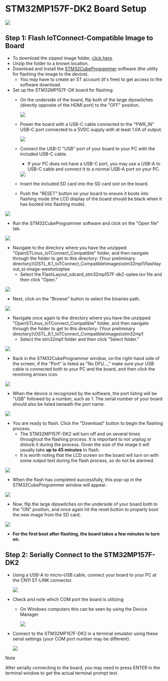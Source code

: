 # STM32MP157F-DK2 Board Setup

<img src=".//media/mp157-product.png"/> 

## Step 1: Flash IoTConnect-Compatible Image to Board
* To download the zipped image folder, [click here](https://saleshosted.z13.web.core.windows.net/sdk/st/stmp1/proteus/OSTL_6.1_IoTConnect_Compatible.zip).
* Unzip the folder to a known location.
* Download and Install the [STM32CubeProgrammer](https://www.st.com/en/development-tools/stm32cubeprog.html) software (the utility for flashing the image to the device).
   * You may have to create an ST account (it's free) to get access to the software download.
* Set up the STM32MP157F-DK board for flashing:
   * On the underside of the board, flip both of the large dipswitches (directly opposite of the HDMI port) to the "OFF" position.
  
      <img src=".//media/switches-off.png"/>
      
   * Power the board with a USB-C cable connected to the "PWR_IN" USB-C port connected to a 5VDC supply with at least 1.0A of output.
   
      <img src=".//media/power.png"/>
      
   * Connect the USB-C "USB" port of your board to your PC with the included USB-C cable.
      * If your PC does not have a USB-C port, you may use a USB-A to USB-C cable and connect it to a normal USB-A port on your PC.
   
      <img src=".//media/usb-connection.png"/>
   
   * Insert the included SD card into the SD card slot on the board.
      
   * Push the "RESET" button on your board to ensure it boots into flashing mode (the LCD display of the board should be black when it has booted into flashing mode).

<img src=".//media/reset-button.png"/>
      
* Run the STM32CubeProgrammer software and click on the "Open file" tab.

<img src=".//media/open-file.png"/>
      
* Navigate to the directory where you have the unzipped "OpenSTLinux_IoTConnect_Compatible" folder, and then navigate through the folder to get to this directory: {Your preliminary directory}\OSTL_6.1_IoTConnect_Compatible\images\stm32mp1\flashlayout_st-image-weston\optee
   * Select the FlashLayout_sdcard_stm32mp157F-dk2-optee.tsv file and then click "Open." 
   
<img src=".//media/file-selection.png"/>
      
* Next, click on the "Browse" button to select the binaries path.
   
<img src=".//media/browse.png"/>
   
* Navigate once again to the directory where you have the unzipped "OpenSTLinux_IoTConnect_Compatible" folder, and then navigate through the folder to get to this directory: {Your preliminary directory}\OSTL_6.1_IoTConnect_Compatible\images\stm32mp1
   * Select the stm32mp1 folder and then click "Select folder."

<img src=".//media/binaries-path.png"/>
      
* Back in the STM32CubeProgrammer window, on the right-hand side of the screen, if the "Port" is listed as "No DFU...," make sure your USB cable is connected both to your PC and the board, and then click the revolving arrows icon.

<img src=".//media/refresh.png"/>
     
* When the device is recognized by the software, the port listing will be "USB" followed by a number, such as 1. The serial number of your board should also be listed beneath the port name.

<img src=".//media/device-detected.png"/>
    
* You are ready to flash. Click the "Download" button to begin the flashing process.
   * The STM32MP157F-DK2 will turn off and on several times throughout the flashing process. It is important to not unplug or disturb it during the process. Given the size of the image it will usually take **up to 45 minutes** to flash.
   * It is worth noting that the LCD screen on the board will turn on with some output text during the flash process, so do not be alarmed.

<img src=".//media/begin-flash.png"/>
   
* When the flash has completed successfully, this pop-up in the STM32CubeProgrammer window will appear.

<img src=".//media/flash-complete.png"/>
   
* Now, flip the large dipswitches on the underside of your board both to the "ON" position, and once again hit the reset button to properly boot the new image from the SD card.

<img src=".//media/switches-on.png"/>
   
* **For the first boot after flashing, the board takes a few minutes to turn on.**

## Step 2: Serially Connect to the STM32MP157F-DK2

* Using a USB-A to micro-USB cable, connect your board to your PC at the CN11 ST-LINK connector.

     <img src=".//media/stlink.png"/>

* Check and note which COM port the board is utilizing
  * On Windows computers this can be seen by using the Device Manager
 
     <img src=".//media/device-manager.png"/>

* Connect to the STM32MP157F-DK2 in a terminal emulator using these serial settings (your COM port number may be different):

     <img src=".//media/putty.png"/>
     
>[!NOTE]
>After serially connecting to the board, you may need to press ENTER in the terminal window to get the actual terminal prompt text.
      
